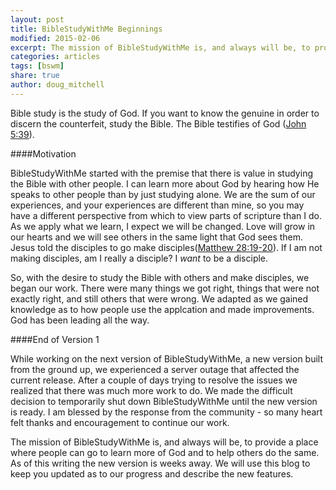 ```yaml
---
layout: post
title: BibleStudyWithMe Beginnings
modified: 2015-02-06
excerpt: The mission of BibleStudyWithMe is, and always will be, to provide a place where people can go to learn more of God and to help others do the same. 
categories: articles
tags: [bswm]
share: true
author: doug_mitchell
---
```





Bible study is the study of God. If you want to know the genuine in order to discern the counterfeit, study the Bible. The Bible testifies of God ([John 5:39](https://www.biblegateway.com/passage/?search=john+5%3A39&version=NKJV)).

####Motivation

BibleStudyWithMe started with the premise that there is value in studying the Bible with other people. I can learn more about God by hearing how He speaks to other people than by just studying alone. We are the sum of our experiences, and your experiences are different than mine, so you may have a different perspective from which to view parts of scripture than I do. As we apply what we learn, I expect we will be changed. Love will grow in our hearts and we will see others in the same light that God sees them. Jesus told the disciples to go make disciples([Matthew 28:19-20](https://www.biblegateway.com/passage/?search=Matthew+28%3A19-20&version=NKJV)). If I am not making disciples, am I really a disciple? I *want* to be a disciple.

So, with the desire to study the Bible with others and make disciples, we began our work. There were many things we got right, things that were not exactly right, and still others that were wrong. We adapted as we gained knowledge as to how people use the applcation and made improvements. God has been leading all the way.

####End of Version 1

While working on the next version of BibleStudyWithMe, a new version built from the ground up, we experienced a server outage that affected the current release. After a couple of days trying to resolve the issues we realized that there was much more work to do. We made the difficult decision to temporarily shut down BibleStudyWithMe until the new version is ready. I am blessed by the response from the community - so many heart felt thanks and encouragement to continue our work. 

The mission of BibleStudyWithMe is, and always will be, to provide a place where people can go to learn more of God and to help others do the same. As of this writing the new version is weeks away. We will use this blog to keep you updated as to our progress and describe the new features.




